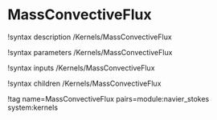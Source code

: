 # MassConvectiveFlux

!syntax description /Kernels/MassConvectiveFlux

!syntax parameters /Kernels/MassConvectiveFlux

!syntax inputs /Kernels/MassConvectiveFlux

!syntax children /Kernels/MassConvectiveFlux

!tag name=MassConvectiveFlux pairs=module:navier_stokes system:kernels
